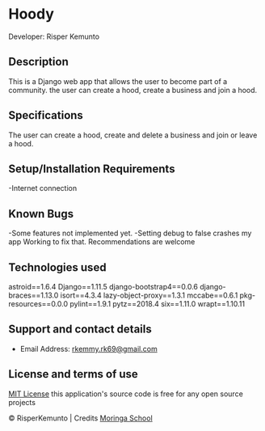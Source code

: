 # Hoody

Developer: Risper Kemunto

## Description
This is a Django web app that allows the user to become part of a community. the user can  create a hood, create a business and join a hood.

## Specifications
The user can  create a hood, create and delete a business and join or leave a hood.

## Setup/Installation Requirements
-Internet connection

## Known Bugs
  -Some features not implemented yet.
  -Setting debug to false crashes my app
Working to fix that. Recommendations are welcome

## Technologies used
astroid==1.6.4
Django==1.11.5
django-bootstrap4==0.0.6
django-braces==1.13.0
isort==4.3.4
lazy-object-proxy==1.3.1
mccabe==0.6.1
pkg-resources==0.0.0
pylint==1.9.1
pytz==2018.4
six==1.11.0
wrapt==1.10.11
## Support and contact details
 - Email Address: rkemmy.rk69@gmail.com

## License and terms of use

[MIT License](license) this application's source code is free for any open source projects



 © RisperKemunto | Credits [Moringa School](https://moringaschool.com/)